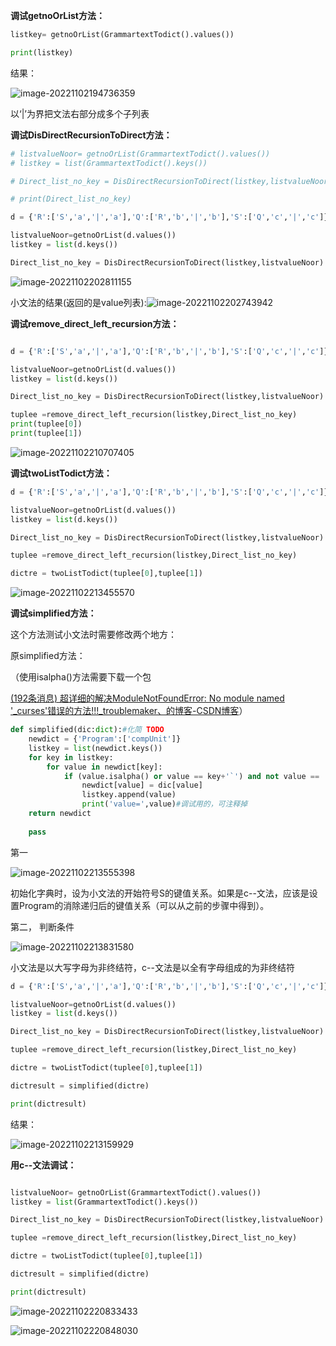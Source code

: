 **调试getnoOrList方法：**

```python
listkey= getnoOrList(GrammartextTodict().values())

print(listkey)
```

结果：

![image-20221102194736359](D:\大学\大三上\编译原理\大作业\Compile_lab\调试.assets\image-20221102194736359.png)

以‘|’为界把文法右部分成多个子列表



**调试DisDirectRecursionToDirect方法：**

```python
# listvalueNoor= getnoOrList(GrammartextTodict().values())
# listkey = list(GrammartextTodict().keys())

# Direct_list_no_key = DisDirectRecursionToDirect(listkey,listvalueNoor)

# print(Direct_list_no_key)

d = {'R':['S','a','|','a'],'Q':['R','b','|','b'],'S':['Q','c','|','c']}

listvalueNoor=getnoOrList(d.values())
listkey = list(d.keys())

Direct_list_no_key = DisDirectRecursionToDirect(listkey,listvalueNoor)
```

![image-20221102202811155](D:\大学\大三上\编译原理\大作业\Compile_lab\调试.assets\image-20221102202811155.png)

小文法的结果(返回的是value列表):![image-20221102202743942](D:\大学\大三上\编译原理\大作业\Compile_lab\调试.assets\image-20221102202743942.png)



**调试remove_direct_left_recursion方法：**

```python

d = {'R':['S','a','|','a'],'Q':['R','b','|','b'],'S':['Q','c','|','c']}

listvalueNoor=getnoOrList(d.values())
listkey = list(d.keys())

Direct_list_no_key = DisDirectRecursionToDirect(listkey,listvalueNoor)

tuplee =remove_direct_left_recursion(listkey,Direct_list_no_key)
print(tuplee[0])
print(tuplee[1])
```

![image-20221102210707405](D:\大学\大三上\编译原理\大作业\Compile_lab\调试.assets\image-20221102210707405.png)



**调试twoListTodict方法：**

```python
d = {'R':['S','a','|','a'],'Q':['R','b','|','b'],'S':['Q','c','|','c']}

listvalueNoor=getnoOrList(d.values())
listkey = list(d.keys())

Direct_list_no_key = DisDirectRecursionToDirect(listkey,listvalueNoor)

tuplee =remove_direct_left_recursion(listkey,Direct_list_no_key)

dictre = twoListTodict(tuplee[0],tuplee[1])
```

![image-20221102213455570](D:\大学\大三上\编译原理\大作业\Compile_lab\调试.assets\image-20221102213455570.png)



**调试simplified方法：**

这个方法测试小文法时需要修改两个地方：

原simplified方法：

（使用isalpha()方法需要下载一个包

[(192条消息) 超详细的解决ModuleNotFoundError: No module named '_curses'错误的方法!!!_troublemaker、的博客-CSDN博客](https://blog.csdn.net/weixin_44912159/article/details/101833488)）

```python
def simplified(dic:dict):#化简 TODO
    newdict = {'Program':['compUnit']}
    listkey = list(newdict.keys())
    for key in listkey:
        for value in newdict[key]:
            if (value.isalpha() or value == key+'`') and not value == 'EOF'  :
                newdict[value] = dic[value]
                listkey.append(value)
                print('value=',value)#调试用的，可注释掉
    return newdict
     
    pass
```

第一

![image-20221102213555398](D:\大学\大三上\编译原理\大作业\Compile_lab\调试.assets\image-20221102213555398.png)

初始化字典时，设为小文法的开始符号S的键值关系。如果是c--文法，应该是设置Program的消除递归后的键值关系（可以从之前的步骤中得到）。

第二， 判断条件

![image-20221102213831580](D:\大学\大三上\编译原理\大作业\Compile_lab\调试.assets\image-20221102213831580.png)

小文法是以大写字母为非终结符，c--文法是以全有字母组成的为非终结符

```python
d = {'R':['S','a','|','a'],'Q':['R','b','|','b'],'S':['Q','c','|','c']}

listvalueNoor=getnoOrList(d.values())
listkey = list(d.keys())

Direct_list_no_key = DisDirectRecursionToDirect(listkey,listvalueNoor)

tuplee =remove_direct_left_recursion(listkey,Direct_list_no_key)

dictre = twoListTodict(tuplee[0],tuplee[1])

dictresult = simplified(dictre)

print(dictresult)
```



结果：

![image-20221102213159929](D:\大学\大三上\编译原理\大作业\Compile_lab\调试.assets\image-20221102213159929.png)



**用c--文法调试：**

```python

listvalueNoor= getnoOrList(GrammartextTodict().values())
listkey = list(GrammartextTodict().keys())

Direct_list_no_key = DisDirectRecursionToDirect(listkey,listvalueNoor)

tuplee =remove_direct_left_recursion(listkey,Direct_list_no_key)

dictre = twoListTodict(tuplee[0],tuplee[1])

dictresult = simplified(dictre)

print(dictresult)
```



![image-20221102220833433](D:\大学\大三上\编译原理\大作业\Compile_lab\调试.assets\image-20221102220833433.png)

![image-20221102220848030](D:\大学\大三上\编译原理\大作业\Compile_lab\调试.assets\image-20221102220848030.png)